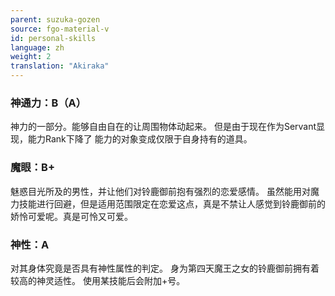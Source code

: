 ```yaml
---
parent: suzuka-gozen
source: fgo-material-v
id: personal-skills
language: zh
weight: 2
translation: "Akiraka"
---
```


### 神通力：B（A）

神力的一部分。能够自由自在的让周围物体动起来。
但是由于现在作为Servant显现，能力Rank下降了
能力的对象变成仅限于自身持有的道具。

### 魔眼：B+

魅惑目光所及的男性，并让他们对铃鹿御前抱有强烈的恋爱感情。
虽然能用对魔力技能进行回避，但是适用范围限定在恋爱这点，真是不禁让人感觉到铃鹿御前的娇怜可爱呢。真是可怜又可爱。

### 神性：A

对其身体究竟是否具有神性属性的判定。
身为第四天魔王之女的铃鹿御前拥有着较高的神灵适性。
使用某技能后会附加+号。
